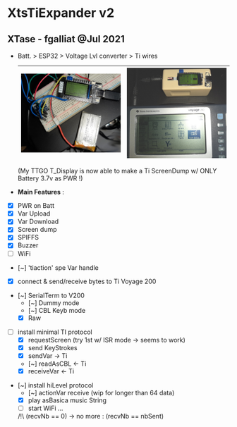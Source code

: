 # XtsTiExpander v2
## XTase - fgalliat @Jul 2021

 - Batt. > ESP32 > Voltage Lvl converter > Ti wires

   | ![TTGO T_DISPLAY screen dump of TiVoyage 200](./pictures/TTGO_displayTI.jpg) | ![screen dump in enclosure](./pictures/enclosure/running.jpg) |
   | ------------------------------------------------------------ | ------------------------------------------------------------ |

   (My TTGO T_Display is now able to make a Ti ScreenDump w/ ONLY Battery 3.7v as PWR !)

- **Main Features** :

- [x] PWR on Batt
- [x] Var Upload
- [x] Var Download
- [x] Screen dump
- [X] SPIFFS
- [x] Buzzer
- [ ] WiFi
- [~] 'tiaction' spe Var handle




 - [x] connect & send/receive bytes to Ti Voyage 200

 - [~] SerialTerm to V200
   - [~] Dummy mode
   - [~] CBL Keyb mode
   - [x] Raw
   
 - [ ] install minimal TI protocol
   - [x] requestScreen (try 1st w/ ISR mode -> seems to work)
   - [x] send KeyStrokes
   - [x] sendVar -> Ti
   - [~] readAsCBL <- Ti
   - [x] receiveVar <- Ti
   
 - [~] install hiLevel protocol
   - [~] actionVar receive (wip for longer than 64 data)
   - [x] play asBasica music String
   - [ ] start WiFi ...

   /!\\ (recvNb == 0) -> no more : (recvNb == nbSent)